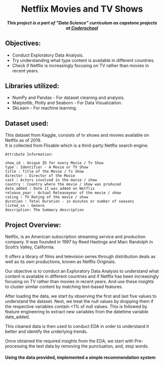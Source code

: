 
</p>
<h1 align="center"> Netflix Movies and TV Shows </h1>

<h5 align="center"> This project is a part of "Data Science” curriculum as capstone projects at<a href="[https://www.almabetter.com/](https://www.coderschool.vn/vi)"> Coderschool </a> </h5>

## Objectives:<br>
* Conduct Exploratory Data Analysis.
* Try understanding what type content is available in different countries.
* Check if Netflix is increasingly focusing on TV rather than movies in recent years.



## Libraries utilized:<br>
* NumPy and Pandas - For dataset cleaning and analysis.
* Matplotlib, Plotly and Seaborn - For Data Visualization.
* SkLearn  -  For machine learning.
 

## Dataset used:<br>
This dataset from Kaggle, consists of tv shows and movies available on Netflix as of 2019.<br>
It is collected from Flixable which is a third-party Netflix search engine.
``` 
Attribute Information:

show_id : Unique ID for every Movie / Tv Show
type : Identifier - A Movie or TV Show
title : Title of the Movie / Tv Show
director : Director of the Movie
cast : Actors involved in the movie / show
country : Country where the movie / show was produced
date_added : Date it was added on Netflix
release_year : Actual Releaseyear of the movie / show
rating : TV Rating of the movie / show
duration : Total Duration - in minutes or number of seasons
listed_in : Genere
description: The Summary description
```
## Project Overview:<br>
<p>Netflix, is an American subscription streaming service and production company. It was founded in 1997 by Reed Hastings and Marc Randolph in Scott’s Valley, California.</p>
<p>It offers a library of films and television series through distribution deals as well as its own productions, known as Netflix Originals.</p>

<p>Our objective is to conduct an Exploratory Data Analysis to understand what content is available in different countries and if Netflix has been increasingly focusing on TV rather than movies in recent years. And use these insights to cluster similar content by matching text-based features.</p>

<p>After loading the data, we start by observing the first and last five values to understand the dataset.
Next, we treat the null values by dropping them if the respective variables contain <1% of null values. This is followed by feature engineering to extract new variables from the datetime variable date_added.</p>

<p>This cleaned data is then used to conduct EDA in order to understand it better and identify the underlying trends.</p>

<p>Once obtained the required insights from the EDA, we start with Pre-processing the text data by removing the punctuation, and, stop words.</p>

<h4> Using the data provided, implemented a simple recommendation system </h4>

